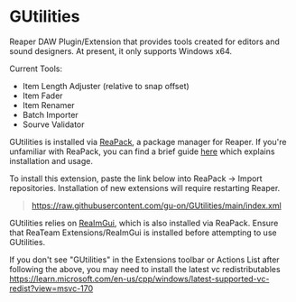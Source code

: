 # GUtilities
Reaper DAW Plugin/Extension that provides tools created for editors and sound designers. At present, it only supports Windows x64. 

Current Tools:
- Item Length Adjuster (relative to snap offset)
- Item Fader
- Item Renamer
- Batch Importer
- Sourve Validator

GUtilities is installed via [ReaPack](https://reapack.com/ "https://reapack.com/"), a package manager for Reaper. If you're unfamiliar with ReaPack, you can find a brief guide [here](https://reapack.com/user-guide "https://reapack.com/user-guide") which explains installation and usage.

To install this extension, paste the link below into ReaPack → Import repositories. Installation of new extensions will require restarting Reaper.
> https://raw.githubusercontent.com/gu-on/GUtilities/main/index.xml

GUtilities relies on [ReaImGui](https://forum.cockos.com/showthread.php?t=250419 "https://forum.cockos.com/showthread.php?t=250419"), which is also installed via ReaPack. Ensure that ReaTeam Extensions/ReaImGui is installed before attempting to use GUtilities. 

If you don't see "GUtilities" in the Extensions toolbar or Actions List after following the above, you may need to install the latest vc redistributables <https://learn.microsoft.com/en-us/cpp/windows/latest-supported-vc-redist?view=msvc-170>
